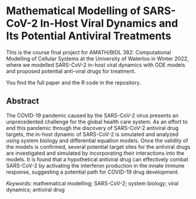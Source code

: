 # Mathematical Modelling of SARS-CoV-2 In-Host Viral Dynamics and Its Potential Antiviral Treatments

This is the course final project for AMATH/BIOL 382: Computational Modelling of Cellular Systems at the University of Waterloo in Winter 2022, where we modelled SARS-CoV-2 in-host viral dynamics with ODE models and proposed potential anti-viral drugs for treatment.

You find the full paper and the R code in the repository.

## Abstract

The COVID-19 pandemic caused by the SARS-CoV-2 virus presents an unprecedented challenge for the global health care system. As an effort to end this pandemic through the discovery of SARS-CoV-2 antiviral drug targets, the in-host dynamic of SARS-CoV-2 is simulated and analyzed using system biology and differential equation models. Once the validity of the models is confirmed, several potential target sites for the antiviral drugs are investigated and simulated by incorporating their interactions into the models. It is found that a hypothetical antiviral drug can effectively combat SARS-CoV-2 by activating the interferon production in the innate immune response, suggesting a potential path for COVID-19 drug development.

*Keywords:* mathematical modelling; SARS-CoV-2; system biology; viral dynamics; antiviral drug
